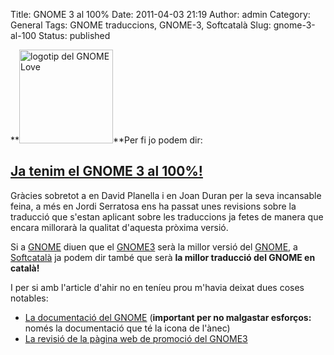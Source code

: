 Title: GNOME 3 al 100%
Date: 2011-04-03 21:19
Author: admin
Category: General
Tags: GNOME traduccions, GNOME-3, Softcatalà
Slug: gnome-3-al-100
Status: published

**[<img src="http://gil.badall.net/wp-content/uploads/2007/12/gnomelovelogo.png" title="logotip del GNOME Love" class="alignright size-full wp-image-259" width="150" height="150" />](http://gil.badall.net/wp-content/uploads/2007/12/gnomelovelogo.png)**Per fi jo podem dir:

## [Ja tenim el GNOME 3 al 100%!](http://l10n.gnome.org/teams/ca "Pàgina d'estadístiques del GNOME al català")

Gràcies sobretot a en David Planella i en Joan Duran per la seva incansable feina, a més en Jordi Serratosa ens ha passat unes revisions sobre la traducció que s'estan aplicant sobre les traduccions ja fetes de manera que encara millorarà la qualitat d'aquesta pròxima versió.

Si a [GNOME](http://planet.gnome.org "Agregador de blocs del GNOME on els col·laboradors del GNOME parlen sobre les seves vivències") diuen que el [GNOME3](http://gnome3.org "Pàgina web de promoció del GNOME 3") serà la millor versió del [GNOME](http://www.gnome.org "Pàgina web del projecte d'escriptori lliure GNOME"), a [Softcatalà](http://www.softcatala.cat "Pàgina web de l'associació Softcatalà, entitat dedicada a la traducció de programari lliure al català") ja podem dir també que serà **la millor traducció del GNOME en català!**

I per si amb l'article d'ahir no en teníeu prou m'havia deixat dues coses notables:

- [La documentació del GNOME](http://l10n.gnome.org/languages/ca/gnome-3-0/doc/ "Pàgina d'estadístiques de la traducció de la documentació del GNOME 3.0") (**important per no malgastar esforços:** només la documentació que té la icona de l'ànec)
- [La revisió de la pàgina web de promoció del GNOME3](http://l10n.gnome.org/vertimus/gnome3-web/master/gnome3/ca "Pàgina d'estadístiques de traducció al català de la pàgina de promoció del GNOME 3")
